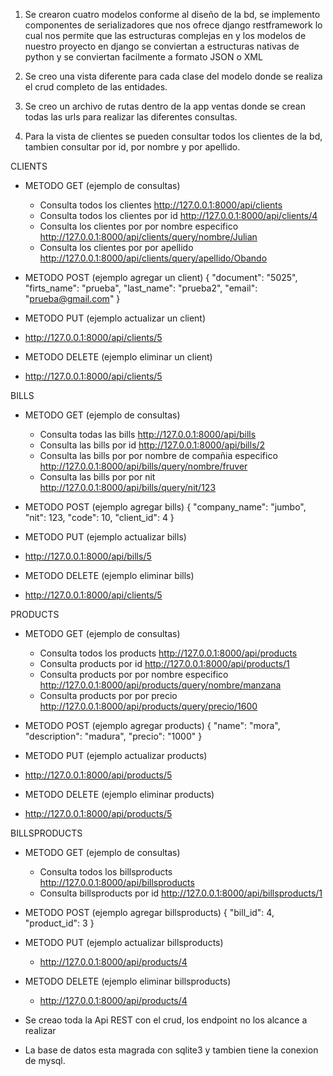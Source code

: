 1. Se crearon cuatro modelos conforme al diseño de la bd, se implemento componentes de serializadores que nos ofrece django restframework lo cual nos permite que las estructuras complejas en y los modelos de nuestro proyecto en django se conviertan a estructuras nativas de python y se conviertan facilmente a formato JSON o XML

2. Se creo una vista diferente para cada clase del modelo donde se realiza el crud completo de las entidades.

3. Se creo un archivo de rutas dentro de la app ventas donde se crean todas las urls para realizar las diferentes consultas.


4. Para la vista de clientes se pueden consultar todos los clientes de la bd, tambien consultar por id, por nombre y por apellido.

CLIENTS
 * METODO GET (ejemplo de consultas)
   * Consulta todos los clientes 
   http://127.0.0.1:8000/api/clients
   * Consulta todos los clientes por id 
   http://127.0.0.1:8000/api/clients/4
   * Consulta los clientes por por nombre especifico
   http://127.0.0.1:8000/api/clients/query/nombre/Julian
   * Consulta los clientes por por apellido 
   http://127.0.0.1:8000/api/clients/query/apellido/Obando
   
 * METODO POST (ejemplo agregar un client)
    {
	"document": "5025",
	"firts_name": "prueba",
	"last_name": "prueba2",
	"email": "prueba@gmail.com"
    }
    
  * METODO PUT (ejemplo actualizar un client)
   * http://127.0.0.1:8000/api/clients/5
  
  * METODO DELETE (ejemplo eliminar un client)
   * http://127.0.0.1:8000/api/clients/5
   
BILLS
* METODO GET (ejemplo de consultas)
   * Consulta todas las bills 
   http://127.0.0.1:8000/api/bills
   * Consulta las bills por id 
   http://127.0.0.1:8000/api/bills/2
   * Consulta las bills por por nombre de compañia especifico
   http://127.0.0.1:8000/api/bills/query/nombre/fruver
   * Consulta las bills por por nit
   http://127.0.0.1:8000/api/bills/query/nit/123
   
   
 * METODO POST (ejemplo agregar bills)
    {
	"company_name": "jumbo",
	"nit": 123,
	"code": 10,
	"client_id": 4
    }
    
  * METODO PUT (ejemplo actualizar bills)
  * http://127.0.0.1:8000/api/bills/5
  
  * METODO DELETE (ejemplo eliminar bills)
   * http://127.0.0.1:8000/api/clients/5
   
PRODUCTS
* METODO GET (ejemplo de consultas)
   * Consulta todos los products 
   http://127.0.0.1:8000/api/products
   * Consulta products por id 
   http://127.0.0.1:8000/api/products/1
   * Consulta products por por nombre especifico
   http://127.0.0.1:8000/api/products/query/nombre/manzana
   * Consulta products por por precio
   http://127.0.0.1:8000/api/products/query/precio/1600
   
 * METODO POST (ejemplo agregar products) 
    {
	"name": "mora",
	"description": "madura",
	"precio": "1000"
    }
    
 * METODO PUT (ejemplo actualizar products)
  * http://127.0.0.1:8000/api/products/5
  
  * METODO DELETE (ejemplo eliminar products)
   * http://127.0.0.1:8000/api/products/5

BILLSPRODUCTS
* METODO GET (ejemplo de consultas)
   * Consulta todos los billsproducts 
   http://127.0.0.1:8000/api/billsproducts
   * Consulta billsproducts por id 
   http://127.0.0.1:8000/api/billsproducts/1 

 * METODO POST (ejemplo agregar billsproducts) 
   {
	"bill_id": 4,
	"product_id": 3
   }
   
* METODO PUT (ejemplo actualizar billsproducts)
  * http://127.0.0.1:8000/api/products/4

* METODO DELETE (ejemplo eliminar billsproducts)
   * http://127.0.0.1:8000/api/products/4
   
- Se creao toda la Api REST con el crud, los endpoint no los     alcance a realizar

- La base de datos esta magrada con sqlite3 y tambien tiene la conexion de mysql.
   
   
   
   
   
